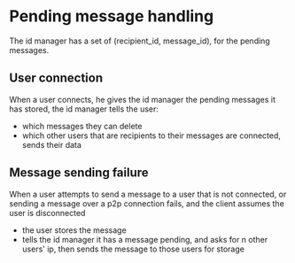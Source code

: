 # Pending message handling

The id manager has a set of (recipient_id, message_id), for the pending messages.

## User connection

When a user connects, he gives the id manager the pending messages it has
stored, the id manager tells the user:

- which messages they can delete
- which other users that are recipients to their messages are connected,
sends their data

## Message sending failure

When a user attempts to send a message to a user that is not connected,
or sending a message over a p2p connection fails, and the client assumes the
user is disconnected

- the user stores the message
- tells the id manager it has a message pending, and asks for n other users' ip,
then sends the message to those users for storage
